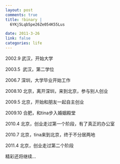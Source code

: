 ```yaml
--- 
layout: post
comments: true
title: !binary |
  6YKj5Lqb5pe26Ze054K55Lus

date: 2011-3-26
link: false
categories: life
---
```

<div id="blogDetailDiv">

2002.9 武汉，开始大学

2003.5  武汉，第二学位

2006.7 深圳，大学毕业开始工作

2008.10 北京，离开深圳，来到北京，参与别人创业

2009.5 北京，开始和朋友一起自主创业

2009.10 合肥，和tina步入婚姻殿堂

2010.4 北京，创业走过第一个阶段，有了真正的办公室

2010.7 北京，tina来到北京，终于不分居两地

2011.4 北京，创业走过第二个阶段

精彩还将继续...

</div>

